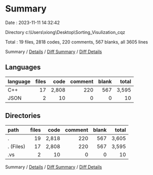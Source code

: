 # Summary

Date : 2023-11-11 14:32:42

Directory c:\\Users\\xiong\\Desktop\\Sorting_Visulization_cqz

Total : 19 files,  2818 codes, 220 comments, 567 blanks, all 3605 lines

Summary / [Details](details.md) / [Diff Summary](diff.md) / [Diff Details](diff-details.md)

## Languages
| language | files | code | comment | blank | total |
| :--- | ---: | ---: | ---: | ---: | ---: |
| C++ | 17 | 2,808 | 220 | 567 | 3,595 |
| JSON | 2 | 10 | 0 | 0 | 10 |

## Directories
| path | files | code | comment | blank | total |
| :--- | ---: | ---: | ---: | ---: | ---: |
| . | 19 | 2,818 | 220 | 567 | 3,605 |
| . (Files) | 17 | 2,808 | 220 | 567 | 3,595 |
| .vs | 2 | 10 | 0 | 0 | 10 |

Summary / [Details](details.md) / [Diff Summary](diff.md) / [Diff Details](diff-details.md)